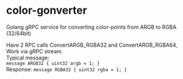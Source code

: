 # color-gonverter
Golang gRPC service for converting color-points from ARGB to RGBA (32/64bit) 

Have 2 RPC calls ConvertARGB_RGBA32 and ConvertARGB_RGBA64,  
Work via gRPC stream.  
Typical message:  
`message ARGB32 {
    uint32 argb = 1;
}`  
Response:
`message RGBA32 {
    uint32 rgba = 1;
}`
